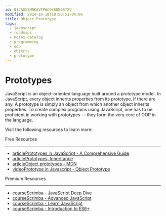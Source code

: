 ```yaml
---
id: 01JAGX5M9KAVFP6C9Y6DB05TZV
modified: 2024-10-18T18:50:51-04:00
title: Object Prototype
tags:
  - javascript
  - roadmaps
  - notes-catalog
  - programming
  - oop
  - objects
  - prototype
---
```

# Prototypes

JavaScript is an object-oriented language built around a prototype model. In JavaScript, every object inherits properties from its prototype, if there are any. A prototype is simply an object from which another object inherits properties. To create complex programs using JavaScript, one has to be proficient in working with prototypes — they form the very core of OOP in the language.

Visit the following resources to learn more:

Free Resources

---

- [articlePrototypes in JavaScript - A Comprehensive Guide](https://www.codeguage.com/courses/js/objects-prototypes)
- [articlePrototypes, Inheritance](https://javascript.info/prototypes)
- [articleObject prototypes - MDN](https://developer.mozilla.org/en-US/docs/Learn/JavaScript/Objects/Object_prototypes)
- [videoPrototype in Javascript - Object Prototype](https://www.youtube.com/watch?v=583MGxjypgU)

Premium Resources

---

- [courseScrimba - JavaScript Deep Dive](https://v2.scrimba.com/javascript-deep-dive-c0a?via=roadmap)
- [courseScrimba - Advanced JavaScript](https://v2.scrimba.com/advanced-javascript-c03kpi3kss?via=roadmap)
- [courseScrimba - Learn JavaScript](https://v2.scrimba.com/learn-javascript-c0v?via=roadmap)
- [courseScrimba - Introduction to ES6+](https://v2.scrimba.com/introduction-to-es6-c0t?via=roadmap)